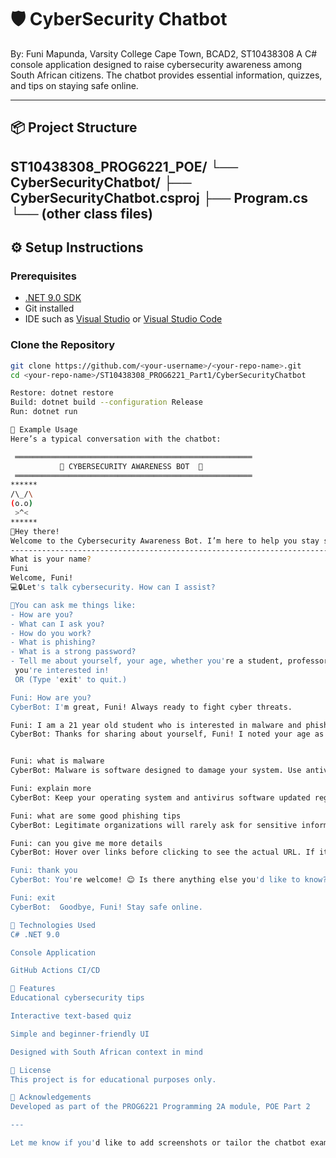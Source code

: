 # 🛡️ CyberSecurity Chatbot
By: Funi Mapunda, Varsity College Cape Town, BCAD2, ST10438308
A C# console application designed to raise cybersecurity awareness among South African citizens. The chatbot provides essential information, quizzes, and tips on staying safe online.

---

## 📦 Project Structure
ST10438308_PROG6221_POE/
└── CyberSecurityChatbot/
├── CyberSecurityChatbot.csproj
├── Program.cs
└── (other class files)
---

## ⚙️ Setup Instructions

### Prerequisites
- [.NET 9.0 SDK](https://dotnet.microsoft.com/en-us/download/dotnet/9.0)
- Git installed
- IDE such as [Visual Studio](https://visualstudio.microsoft.com/) or [Visual Studio Code](https://code.visualstudio.com/)

### Clone the Repository

```bash
git clone https://github.com/<your-username>/<your-repo-name>.git
cd <your-repo-name>/ST10438308_PROG6221_Part1/CyberSecurityChatbot

Restore: dotnet restore
Build: dotnet build --configuration Release
Run: dotnet run

🧪 Example Usage
Here’s a typical conversation with the chatbot:

 ═════════════════════════════════════════════════════
           🌸 CYBERSECURITY AWARENESS BOT  🌸
 ═════════════════════════════════════════════════════
******
/\_/\
(o.o)
 >^<
******
👋Hey there!
Welcome to the Cybersecurity Awareness Bot. I’m here to help you stay safe online.
---------------------------------------------------------------------------------------------------------------------
What is your name?
Funi
Welcome, Funi!
💻🔒Let's talk cybersecurity. How can I assist?

💬You can ask me things like:
- How are you?
- What can I ask you?
- How do you work?
- What is phishing?
- What is a strong password?
- Tell me about yourself, your age, whether you're a student, professor or engineer and the 2 topics
 you're interested in!
 OR (Type 'exit' to quit.)

Funi: How are you?
CyberBot: I'm great, Funi! Always ready to fight cyber threats.

Funi: I am a 21 year old student who is interested in malware and phishing
CyberBot: Thanks for sharing about yourself, Funi! I noted your age as 21, role as student, and interests in malware, phishing.


Funi: what is malware
CyberBot: Malware is software designed to damage your system. Use antivirus and be cautious of suspicious files.

Funi: explain more
CyberBot: Keep your operating system and antivirus software updated regularly.

Funi: what are some good phishing tips
CyberBot: Legitimate organizations will rarely ask for sensitive information like passwords or credit card numbers via email.

Funi: can you give me more details
CyberBot: Hover over links before clicking to see the actual URL. If it looks suspicious, don't click!

Funi: thank you
CyberBot: You're welcome! 😊 Is there anything else you'd like to know?

Funi: exit
CyberBot:  Goodbye, Funi! Stay safe online.

🧰 Technologies Used
C# .NET 9.0

Console Application

GitHub Actions CI/CD

🤖 Features
Educational cybersecurity tips

Interactive text-based quiz

Simple and beginner-friendly UI

Designed with South African context in mind

📄 License
This project is for educational purposes only.

🙌 Acknowledgements
Developed as part of the PROG6221 Programming 2A module, POE Part 2

---

Let me know if you'd like to add screenshots or tailor the chatbot examples more specifically to your features!
